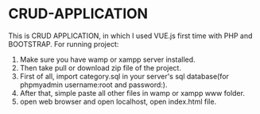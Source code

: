 # CRUD-APPLICATION
 This is CRUD APPLICATION, in which I used VUE.js first time with PHP and BOOTSTRAP.
 For running project:
 1. Make sure you have wamp or xampp server installed.
 2. Then take pull or download zip file of the project.
 3. First of all, import category.sql in your server's sql database(for phpmyadmin username:root and password:).
 4. After that, simple paste all other files in wamp or xampp www folder.
 5. open web browser and open localhost, open index.html file.
